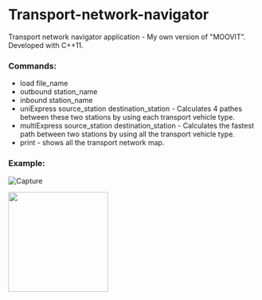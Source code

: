 # Transport-network-navigator
Transport network navigator application - My own version of "MOOVIT". Developed  with C++11.

### Commands:
* load file_name
* outbound station_name
* inbound station_name
* uniExpress source_station destination_station - Calculates 4 pathes between these two stations by using each transport vehicle type.
* multiExpress source_station destination_station - Calculates the fastest path between two stations by using all the transport vehicle type.
* print - shows all the transport network map.

### Example: 
![Capture](https://user-images.githubusercontent.com/101214168/174071821-c9a0f20f-0c07-4f49-ad8f-308b758fa9d9.JPG)

<img src="[https://your-image-url.type](https://user-images.githubusercontent.com/101214168/174071821-c9a0f20f-0c07-4f49-ad8f-308b758fa9d9.JPG)" width="200" height="200">
